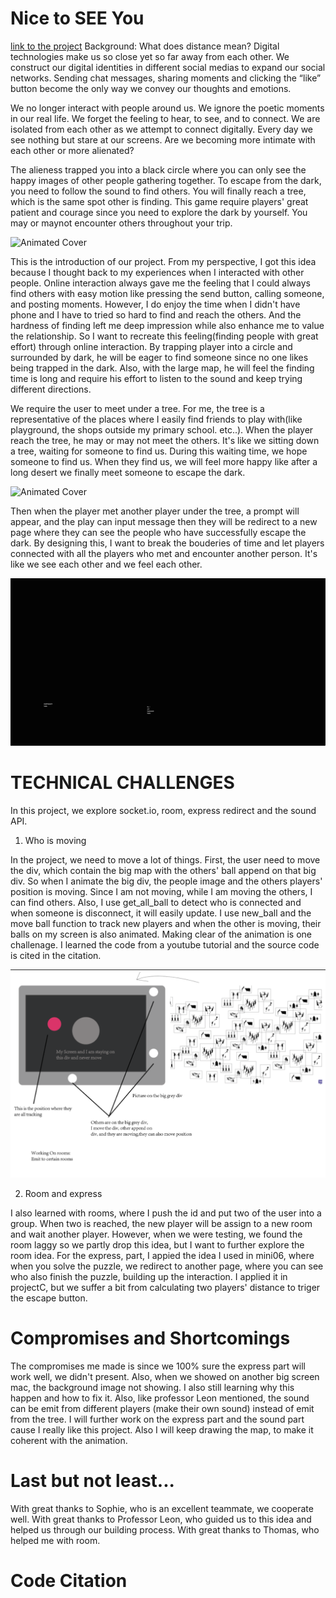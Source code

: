 # Nice to SEE You
[link to the project](https://nice-to-see-youu.glitch.me/)
Background:
What does distance mean? Digital technologies make us so close yet so far away from each other.  We construct our digital identities in different social medias to expand our social networks. Sending chat messages, sharing moments and clicking the “like” button become the only way we convey our thoughts and emotions. 

We no longer interact with people around us. We ignore the poetic moments in our real life. We forget the feeling to hear, to see, and to connect. We are isolated from each other as we attempt to connect digitally. Every day we see nothing but stare at our screens. Are we becoming more intimate with each other or more alienated?

The alieness trapped you into a black circle where you can only see the happy images of other people gathering together. To escape from the dark, you need to follow the sound to find others. You will finally reach a tree, which is the same spot other is finding. This game require players' great patient and courage since you need to explore the dark by yourself. You may or maynot encounter others throughout your trip.

![Animated Cover](1.gif)

This is the introduction of our project. From my perspective, I got this idea because I thought back to my experiences when I interacted with other people. Online interaction always gave me the feeling that I could always find others with easy motion like pressing the send button, calling someone, and posting moments. However, I do enjoy the time when I didn't have phone and I have to tried so hard to find and reach the others. And the hardness of finding left me deep impression while also enhance me to value the relationship. So I want to recreate this feeling(finding people with great effort) through online interaction. By trapping player into a circle and surrounded by dark, he will be eager to find someone since no one likes being trapped in the dark. Also, with the large map, he will feel the finding time is long and require his effort to listen to the sound and keep trying different directions. 

We require the user to meet under a tree. For me, the tree is a representative of the places where I easily find friends to play with(like playground, the shops outside my primary school. etc..). When the player reach the tree, he may or may not meet the others. It's like we sitting down a tree, waiting for someone to find us. During this waiting time, we hope someone to find us. When they find us, we will feel more happy like after a long desert we finally meet someone to escape the dark. 

![Animated Cover](2.gif) 

Then when the player met another player under the tree, a prompt will appear, and the play can input message then they will be redirect to a new page where they can see the people who have successfully escape the dark. By designing this, I want to break the bouderies of time and let players connected with all the players who met and encounter another person. It's like we see each other and we feel each other.

![Animated Cover](3.gif)

# TECHNICAL CHALLENGES
In this project, we explore socket.io, room, express redirect and the sound API.

1. Who is moving

In the project, we need to move a lot of things. First, the user need to move the div, which contain the big map with the others' ball append on that big div. So when I animate the big div, the people image and the others players' position is moving. Since I am not moving, while I am moving the others, I can find others. Also, I use get_all_ball to detect who is connected and when someone is disconnect, it will easily update. I use new_ball and the move ball function to track new players and when the other is moving, their balls on my screen is also animated. Making clear of the animation is one challenage. I learned the code from a youtube tutorial and the source code is cited in the citation. 

![1](1.png)  

2. Room and express

I also learned with rooms, where I push the id and put two of the user into a group. When two is reached, the new player will be assign to a new room and wait another player. However, when we were testing, we found the room laggy so we partly drop this idea, but I want to further explore the room idea. For the express, part, I appied the idea I used in mini06, where when you solve the puzzle, we redirect to another page, where you can see who also finish the puzzle, building up the interaction. I applied it in projectC, but we suffer a bit from calculating two players' distance to triger the escape button. 

# Compromises and Shortcomings

The compromises me made is since we 100% sure the express part will work well, we didn't present. Also, when we showed on another big screen mac, the background image not showing. I also still learning why this happen and how to fix it. Also, like professor Leon mentioned, the sound can be emit from different players (make their own sound) instead of emit from the tree. I will further work on the express part and the sound part cause I really like this project. Also I will keep drawing the map, to make it coherent with the animation.

# Last but not least...

With great thanks to Sophie, who is an excellent teammate, we cooperate well. With great thanks to Professor Leon, who guided us to this idea and helped us through our building process. With great thanks to Thomas, who helped me with room. 

# Code Citation



